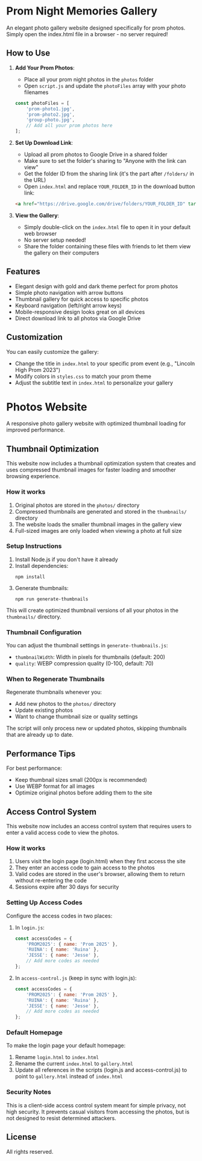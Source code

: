 # Prom Night Memories Gallery

An elegant photo gallery website designed specifically for prom photos. Simply open the index.html file in a browser - no server required!

## How to Use

1. **Add Your Prom Photos**:
   - Place all your prom night photos in the `photos` folder
   - Open `script.js` and update the `photoFiles` array with your photo filenames

   ```javascript
   const photoFiles = [
       'prom-photo1.jpg',
       'prom-photo2.jpg',
       'group-photo.jpg',
       // Add all your prom photos here
   ];
   ```

2. **Set Up Download Link**:
   - Upload all prom photos to Google Drive in a shared folder
   - Make sure to set the folder's sharing to "Anyone with the link can view"
   - Get the folder ID from the sharing link (it's the part after `/folders/` in the URL)
   - Open `index.html` and replace `YOUR_FOLDER_ID` in the download button link:

   ```html
   <a href="https://drive.google.com/drive/folders/YOUR_FOLDER_ID" target="_blank" class="download-btn">
   ```

3. **View the Gallery**:
   - Simply double-click on the `index.html` file to open it in your default web browser
   - No server setup needed!
   - Share the folder containing these files with friends to let them view the gallery on their computers

## Features

- Elegant design with gold and dark theme perfect for prom photos
- Simple photo navigation with arrow buttons
- Thumbnail gallery for quick access to specific photos
- Keyboard navigation (left/right arrow keys)
- Mobile-responsive design looks great on all devices
- Direct download link to all photos via Google Drive

## Customization

You can easily customize the gallery:

- Change the title in `index.html` to your specific prom event (e.g., "Lincoln High Prom 2023")
- Modify colors in `styles.css` to match your prom theme
- Adjust the subtitle text in `index.html` to personalize your gallery

# Photos Website

A responsive photo gallery website with optimized thumbnail loading for improved performance.

## Thumbnail Optimization

This website now includes a thumbnail optimization system that creates and uses compressed thumbnail images for faster loading and smoother browsing experience.

### How it works

1. Original photos are stored in the `photos/` directory
2. Compressed thumbnails are generated and stored in the `thumbnails/` directory
3. The website loads the smaller thumbnail images in the gallery view
4. Full-sized images are only loaded when viewing a photo at full size

### Setup Instructions

1. Install Node.js if you don't have it already
2. Install dependencies:
   ```
   npm install
   ```
3. Generate thumbnails:
   ```
   npm run generate-thumbnails
   ```

This will create optimized thumbnail versions of all your photos in the `thumbnails/` directory.

### Thumbnail Configuration

You can adjust the thumbnail settings in `generate-thumbnails.js`:

- `thumbnailWidth`: Width in pixels for thumbnails (default: 200)
- `quality`: WEBP compression quality (0-100, default: 70)

### When to Regenerate Thumbnails

Regenerate thumbnails whenever you:
- Add new photos to the `photos/` directory
- Update existing photos
- Want to change thumbnail size or quality settings

The script will only process new or updated photos, skipping thumbnails that are already up to date.

## Performance Tips

For best performance:
- Keep thumbnail sizes small (200px is recommended)
- Use WEBP format for all images
- Optimize original photos before adding them to the site

## Access Control System

This website now includes an access control system that requires users to enter a valid access code to view the photos.

### How it works

1. Users visit the login page (login.html) when they first access the site
2. They enter an access code to gain access to the photos
3. Valid codes are stored in the user's browser, allowing them to return without re-entering the code
4. Sessions expire after 30 days for security

### Setting Up Access Codes

Configure the access codes in two places:

1. In `login.js`:
   ```javascript
   const accessCodes = {
       'PROM2025': { name: 'Prom 2025' }, 
       'RUINA': { name: 'Ruina' },
       'JESSE': { name: 'Jesse' },
       // Add more codes as needed
   };
   ```

2. In `access-control.js` (keep in sync with login.js):
   ```javascript
   const accessCodes = {
       'PROM2025': { name: 'Prom 2025' }, 
       'RUINA': { name: 'Ruina' },
       'JESSE': { name: 'Jesse' },
       // Add more codes as needed
   };
   ```

### Default Homepage

To make the login page your default homepage:
1. Rename `login.html` to `index.html`
2. Rename the current `index.html` to `gallery.html`
3. Update all references in the scripts (login.js and access-control.js) to point to `gallery.html` instead of `index.html`

### Security Notes

This is a client-side access control system meant for simple privacy, not high security. It prevents casual visitors from accessing the photos, but is not designed to resist determined attackers.

## License

All rights reserved. 